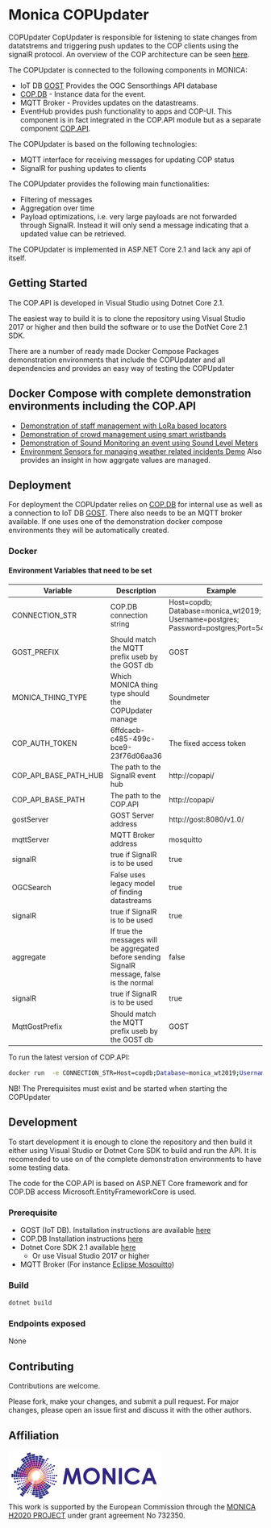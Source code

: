 # Monica COPUpdater
<!-- Short description of the project. -->

COPUpdater
CopUpdater is responsible for listening to state changes from datatstrems and triggering push updates to the COP clients using the signalR protocol. An overview of the COP architecture can be seen [here](https://github.com/MONICA-Project/COP.API).


The COPUpdater is connected to the following components in MONICA:
* IoT DB [GOST](https://github.com/gost/server) Provides the OGC Sensorthings API database
* [COP.DB](https://github.com/MONICA-Project/COP.DB) - Instance data for the event.
* MQTT Broker - Provides updates on the datastreams.
* EventHub provides push functionality to apps and COP-UI. This component is in fact integrated in the COP.API module but as a separate component [COP.API](https://github.com/MONICA-Project/COP.API).

The COPUpdater is based on the following technologies:
*	MQTT interface for receiving messages for updating COP status
*	SignalR for pushing updates to clients

The COPUpdater provides the following main functionalities:
* Filtering of messages
* Aggregation over time  
* Payload optimizations, i.e. very large payloads are not forwarded through SignalR. Instead it will only send a message indicating that a updated value can be retrieved.



The COPUpdater is implemented in ASP.NET Core 2.1 and lack any api of itself.

<!-- A teaser figure may be added here. It is best to keep the figure small (<500KB) and in the same repo -->

## Getting Started
The COP.API is developed in Visual Studio using Dotnet Core 2.1.

The easiest way to build it is to clone the repository using Visual Studio 2017 or higher and then build the software or to use the DotNet Core 2.1 SDK.

There are a number of ready made Docker Compose Packages demonstration environments that include the COPUpdater and all dependencies and provides an easy way of testing the COPUpdater 
## Docker Compose with complete demonstration environments including the COP.API
* [Demonstration of staff management with LoRa based locators]( https://github.com/MONICA-Project/staff-management-demo)
* [Demonstration of crowd management using smart wristbands](https://github.com/MONICA-Project/DockerGlobalWristbandSimulation)
* [Demonstration of Sound Monitoring an event using Sound Level Meters](https://github.com/MONICA-Project/DockerSoundDemo)
* [Environment Sensors for managing weather related incidents Demo](https://github.com/MONICA-Project/DockerEnvironmentSensorDemo) Also provides an insight in how aggrgate values are managed.

## Deployment
For deployment the COPUpdater relies on [COP.DB](https://github.com/MONICA-Project/COP.DB) for internal use as well as a connection to IoT DB [GOST](https://github.com/gost/server). There also needs to be an MQTT broker available. If one uses one of the demonstration docker compose environments they will be automatically created.

### Docker
#### Environment Variables that need to be set
| Variable | Description | Example | 
| --------------- | --------------- | --------------- |
| CONNECTION_STR | COP.DB connection string | Host=copdb; Database=monica_wt2019; Username=postgres; Password=postgres;Port=5432 | 
| GOST_PREFIX | Should match the MQTT prefix useb by the GOST db | GOST |
| MONICA_THING_TYPE | Which MONICA thing type should the COPUpdater manage  | Soundmeter |
| COP_AUTH_TOKEN | 6ffdcacb-c485-499c-bce9-23f76d06aa36 | The fixed access token |
| COP_API_BASE_PATH_HUB | The path to the SignalR event hub | http://copapi/ | 
| COP_API_BASE_PATH | The path to the COP.API | http://copapi/ | 
 | gostServer | GOST Server address | http://gost:8080/v1.0/ |
  | mqttServer | MQTT Broker address | mosquitto |
| signalR | true if SignalR is to be used | true|
|OGCSearch| False uses legacy model of finding datastreams |true|
| signalR | true if SignalR is to be used | true|
|aggregate| If true the messages will be aggregated before sending SignalR message, false is the normal |false |
| signalR | true if SignalR is to be used | true|
|MqttGostPrefix| Should match the MQTT prefix useb by the GOST db |GOST |




To run the latest version of COP.API:
```bash
docker run  -e CONNECTION_STR=Host=copdb;Database=monica_wt2019;Username=postgres;Password=postgres;Port=5432 -e GOST_PREFIX=GOST -e COP_AUTH_TOKEN=6ffdcacb-c485-499c-bce9-23f76d06aa36 -e MONICA_THING_TYPE=Soundmeter -e COP_API_BASE_PATH_HUB=http://copapi/ -e COP_API_BASE_PATH=http://copapi/ -e gostServer=http://gost:8080/v1.0/  -e mqttServer=http://mosquitto  -e signalR=true  -e aggregate=false -e MqttGostPrefix=GOST -e OGCSearch=true monicaproject/copupdater:0.7
```
NB! The Prerequisites must exist and be started when starting the COPUpdater 

## Development
To start development it is enough to clone the repository and then build it either using Visual Studio or Dotnet Core SDK to build and run the API.
It is recomended to use on of the complete demonstration environments to have some testing data.

The code for the COP.API is based on ASP.NET Core framework and for COP.DB access Microsoft.EntityFrameworkCore is used.


### Prerequisite
* GOST (IoT DB). Installation instructions are available [here](https://www.gostserver.xyz/)
* COP.DB Installation instructions [here](https://github.com/MONICA-Project/COP.DB)
* Dotnet Core SDK 2.1 available [here](https://dotnet.microsoft.com/download/dotnet-core/2.1)
    - Or use Visual Studio 2017 or higher
* MQTT Broker (For instance [Eclipse Mosquitto](https://mosquitto.org/))



### Build

```bash
dotnet build
```

### Endpoints exposed
None
## 
## Contributing
Contributions are welcome. 

Please fork, make your changes, and submit a pull request. For major changes, please open an issue first and discuss it with the other authors.

## Affiliation
![MONICA](https://github.com/MONICA-Project/template/raw/master/monica.png)  
This work is supported by the European Commission through the [MONICA H2020 PROJECT](https://www.monica-project.eu) under grant agreement No 732350.
